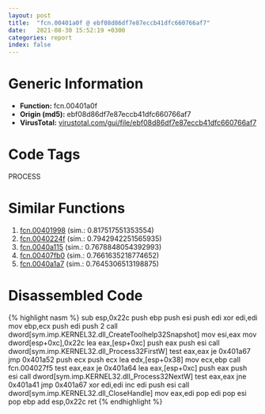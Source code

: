 ```yaml
---
layout: post
title:  "fcn.00401a0f @ ebf08d86df7e87eccb41dfc660766af7"
date:   2021-08-30 15:52:19 +0300
categories: report
index: false
---
```


# Generic Information
- **Function:** fcn.00401a0f
- **Origin (md5):** ebf08d86df7e87eccb41dfc660766af7
- **VirusTotal:** [virustotal.com/gui/file/ebf08d86df7e87eccb41dfc660766af7][virustotal_ref]

# Code Tags
<span class="tag" id="PROCESS">PROCESS</span>


# Similar Functions

1. [fcn.00401998][similar_1_ref] (sim.: 0.817517551353554)
2. [fcn.0040224f][similar_2_ref] (sim.: 0.7942942251565935)
3. [fcn.0040a115][similar_3_ref] (sim.: 0.7678848054392993)
4. [fcn.00407fb0][similar_4_ref] (sim.: 0.7661635218774652)
5. [fcn.0040a1a7][similar_5_ref] (sim.: 0.7645306513198875)


# Disassembled Code

{% highlight nasm %}
sub esp,0x22c
push ebp
push esi
push edi
xor edi,edi
mov ebp,ecx
push edi
push 2
call dword[sym.imp.KERNEL32.dll_CreateToolhelp32Snapshot]
mov esi,eax
mov dword[esp+0xc],0x22c
lea eax,[esp+0xc]
push eax
push esi
call dword[sym.imp.KERNEL32.dll_Process32FirstW]
test eax,eax
je 0x401a67
jmp 0x401a52
push ecx
push ecx
lea edx,[esp+0x38]
mov ecx,ebp
call fcn.004027f5
test eax,eax
je 0x401a64
lea eax,[esp+0xc]
push eax
push esi
call dword[sym.imp.KERNEL32.dll_Process32NextW]
test eax,eax
jne 0x401a41
jmp 0x401a67
xor edi,edi
inc edi
push esi
call dword[sym.imp.KERNEL32.dll_CloseHandle]
mov eax,edi
pop edi
pop esi
pop ebp
add esp,0x22c
ret 
{% endhighlight %}


[similar_1_ref]: /report/fcn.00401998@ebf08d86df7e87eccb41dfc660766af7
[similar_2_ref]: /report/fcn.0040224f@ebf08d86df7e87eccb41dfc660766af7
[similar_3_ref]: /report/fcn.0040a115@69b3c79878674ea715338a112bb5caa6
[similar_4_ref]: /report/fcn.00407fb0@0aa2d73a5300dff2412388945614b507
[similar_5_ref]: /report/fcn.0040a1a7@69b3c79878674ea715338a112bb5caa6
[virustotal_ref]: https://www.virustotal.com/gui/file/ebf08d86df7e87eccb41dfc660766af7